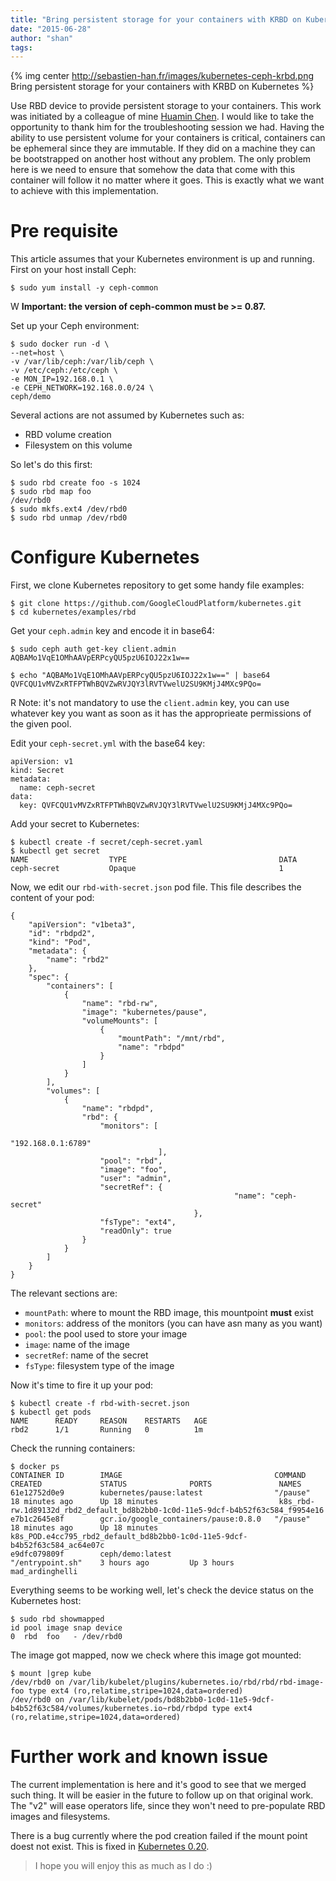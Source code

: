 ```yaml
---
title: "Bring persistent storage for your containers with KRBD on Kubernetes"
date: "2015-06-28"
author: "shan"
tags: 
---
```


{% img center http://sebastien-han.fr/images/kubernetes-ceph-krbd.png Bring persistent storage for your containers with KRBD on Kubernetes %}

Use RBD device to provide persistent storage to your containers. This work was initiated by a colleague of mine [Huamin Chen](https://huaminchen.wordpress.com/). I would like to take the opportunity to thank him for the troubleshooting session we had. Having the ability to use persistent volume for your containers is critical, containers can be ephemeral since they are immutable. If they did on a machine they can be bootstrapped on another host without any problem. The only problem here is we need to ensure that somehow the data that come with this container will follow it no matter where it goes. This is exactly what we want to achieve with this implementation.

  

# Pre requisite

This article assumes that your Kubernetes environment is up and running. First on your host install Ceph:

```
$ sudo yum install -y ceph-common
```

W **Important: the version of ceph-common must be >= 0.87.**

Set up your Ceph environment:

```
$ sudo docker run -d \
--net=host \
-v /var/lib/ceph:/var/lib/ceph \
-v /etc/ceph:/etc/ceph \
-e MON_IP=192.168.0.1 \
-e CEPH_NETWORK=192.168.0.0/24 \
ceph/demo
```

Several actions are not assumed by Kubernetes such as:

- RBD volume creation
- Filesystem on this volume

So let's do this first:

```
$ sudo rbd create foo -s 1024
$ sudo rbd map foo
/dev/rbd0
$ sudo mkfs.ext4 /dev/rbd0
$ sudo rbd unmap /dev/rbd0
```

  
  

# Configure Kubernetes

First, we clone Kubernetes repository to get some handy file examples:

```
$ git clone https://github.com/GoogleCloudPlatform/kubernetes.git
$ cd kubernetes/examples/rbd
```

Get your `ceph.admin` key and encode it in base64:

```
$ sudo ceph auth get-key client.admin
AQBAMo1VqE1OMhAAVpERPcyQU5pzU6IOJ22x1w==

$ echo "AQBAMo1VqE1OMhAAVpERPcyQU5pzU6IOJ22x1w==" | base64
QVFCQU1vMVZxRTFPTWhBQVZwRVJQY3lRVTVwelU2SU9KMjJ4MXc9PQo=
```

R Note: it's not mandatory to use the `client.admin` key, you can use whatever key you want as soon as it has the approprieate permissions of the given pool.

Edit your `ceph-secret.yml` with the base64 key:

```
apiVersion: v1
kind: Secret
metadata:
  name: ceph-secret
data:
  key: QVFCQU1vMVZxRTFPTWhBQVZwRVJQY3lRVTVwelU2SU9KMjJ4MXc9PQo=
```

Add your secret to Kubernetes:

```
$ kubectl create -f secret/ceph-secret.yaml
$ kubectl get secret
NAME                  TYPE                                  DATA
ceph-secret           Opaque                                1
```

Now, we edit our `rbd-with-secret.json` pod file. This file describes the content of your pod:

```
{
    "apiVersion": "v1beta3",
    "id": "rbdpd2",
    "kind": "Pod",
    "metadata": {
        "name": "rbd2"
    },
    "spec": {
        "containers": [
            {
                "name": "rbd-rw",
                "image": "kubernetes/pause",
                "volumeMounts": [
                    {
                        "mountPath": "/mnt/rbd",
                        "name": "rbdpd"
                    }
                ]
            }
        ],
        "volumes": [
            {
                "name": "rbdpd",
                "rbd": {
                    "monitors": [
                                                        "192.168.0.1:6789"
                                 ],
                    "pool": "rbd",
                    "image": "foo",
                    "user": "admin",
                    "secretRef": {
                                                  "name": "ceph-secret"
                                         },
                    "fsType": "ext4",
                    "readOnly": true
                }
            }
        ]
    }
}
```

The relevant sections are:

- `mountPath`: where to mount the RBD image, this mountpoint **must** exist
- `monitors`: address of the monitors (you can have asn many as you want)
- `pool`: the pool used to store your image
- `image`: name of the image
- `secretRef`: name of the secret
- `fsType`: filesystem type of the image

Now it's time to fire it up your pod:

```
$ kubectl create -f rbd-with-secret.json
$ kubectl get pods
NAME      READY     REASON    RESTARTS   AGE
rbd2      1/1       Running   0          1m
```

Check the running containers:

```
$ docker ps
CONTAINER ID        IMAGE                                  COMMAND             CREATED             STATUS              PORTS               NAMES
61e12752d0e9        kubernetes/pause:latest                "/pause"            18 minutes ago      Up 18 minutes                           k8s_rbd-rw.1d89132d_rbd2_default_bd8b2bb0-1c0d-11e5-9dcf-b4b52f63c584_f9954e16
e7b1c2645e8f        gcr.io/google_containers/pause:0.8.0   "/pause"            18 minutes ago      Up 18 minutes                           k8s_POD.e4cc795_rbd2_default_bd8b2bb0-1c0d-11e5-9dcf-b4b52f63c584_ac64e07c
e9dfc079809f        ceph/demo:latest                       "/entrypoint.sh"    3 hours ago         Up 3 hours                              mad_ardinghelli
```

Everything seems to be working well, let's check the device status on the Kubernetes host:

```
$ sudo rbd showmapped
id pool image snap device
0  rbd  foo   - /dev/rbd0
```

The image got mapped, now we check where this image got mounted:

```
$ mount |grep kube
/dev/rbd0 on /var/lib/kubelet/plugins/kubernetes.io/rbd/rbd/rbd-image-foo type ext4 (ro,relatime,stripe=1024,data=ordered)
/dev/rbd0 on /var/lib/kubelet/pods/bd8b2bb0-1c0d-11e5-9dcf-b4b52f63c584/volumes/kubernetes.io~rbd/rbdpd type ext4 (ro,relatime,stripe=1024,data=ordered)
```

  
  

# Further work and known issue

The current implementation is here and it's good to see that we merged such thing. It will be easier in the future to follow up on that original work. The "v2" will ease operators life, since they won't need to pre-populate RBD images and filesystems.

There is a bug currently where the pod creation failed if the mount point doest not exist. This is fixed in [Kubernetes 0.20](https://github.com/GoogleCloudPlatform/kubernetes/commit/0280dac6b1ad735690144717cf81568392e8a526).

  

> I hope you will enjoy this as much as I do :)
